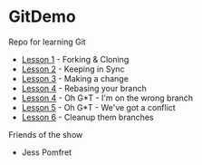 # GitDemo
Repo for learning Git

- [Lesson 1](Lessons/Lesson1.md) - Forking & Cloning
- [Lesson 2](Lessons/Lesson2.md) - Keeping in Sync
- [Lesson 3](Lessons/Lesson3.md) - Making a change
- [Lesson 4](Lessons/Lesson4a.md) - Rebasing your branch
- [Lesson 4](Lessons/Lesson4.md) - Oh G*T - I'm on the wrong branch
- [Lesson 5](Lessons/Lesson5.md) - Oh G*T - We've got a conflict
- [Lesson 6](Lessons/Lesson6.md) - Cleanup them branches

Friends of the show
 - Jess Pomfret